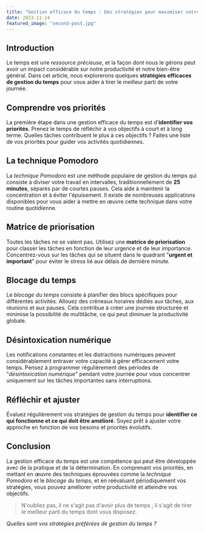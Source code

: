 ```yaml
---
title: "Gestion efficace du temps : Des stratégies pour maximiser votre journée"
date: 2023-11-14
featured_image: "second-post.jpg"
---
```


## Introduction

Le temps est une _ressource précieuse_, et la façon dont nous le gérons peut avoir un impact considérable sur notre productivité et notre bien-être général. Dans cet article, nous explorerons quelques **stratégies efficaces de gestion du temps** pour vous aider à tirer le meilleur parti de votre journée.

## Comprendre vos priorités

La première étape dans une gestion efficace du temps est d'**identifier vos priorités**. Prenez le temps de réfléchir à vos objectifs à court et à long terme. Quelles tâches contribuent le plus à ces objectifs ? Faites une liste de vos priorités pour guider vos activités quotidiennes.

## La technique Pomodoro

La _technique Pomodoro_ est une méthode populaire de gestion du temps qui consiste à diviser votre travail en intervalles, traditionnellement de **25 minutes**, séparés par de courtes pauses. Cela aide à maintenir la concentration et à éviter l'épuisement. Il existe de nombreuses applications disponibles pour vous aider à mettre en œuvre cette technique dans votre routine quotidienne.

## Matrice de priorisation

Toutes les tâches ne se valent pas. Utilisez une **matrice de priorisation** pour classer les tâches en fonction de leur urgence et de leur importance. Concentrez-vous sur les tâches qui se situent dans le quadrant "**urgent et important**" pour éviter le stress lié aux délais de dernière minute.

## Blocage du temps

Le _blocage du temps_ consiste à planifier des blocs spécifiques pour différentes activités. Allouez des créneaux horaires dédiés aux tâches, aux réunions et aux pauses. Cela contribue à créer une journée structurée et minimise la possibilité de multitâche, ce qui peut diminuer la productivité globale.

## Désintoxication numérique

Les notifications constantes et les distractions numériques peuvent considérablement entraver votre capacité à gérer efficacement votre temps. Pensez à programmer régulièrement des périodes de "_désintoxication numérique_" pendant votre journée pour vous concentrer uniquement sur les tâches importantes sans interruptions.

## Réfléchir et ajuster

Évaluez régulièrement vos stratégies de gestion du temps pour **identifier ce qui fonctionne et ce qui doit être amélioré**. Soyez prêt à ajuster votre approche en fonction de vos besoins et priorités évolutifs.

## Conclusion

La gestion efficace du temps est une compétence qui peut être développée avec de la pratique et de la détermination. En comprenant vos priorités, en mettant en œuvre des techniques éprouvées comme la _technique Pomodoro_ et le _blocage du temps_, et en réévaluant périodiquement vos stratégies, vous pouvez améliorer votre productivité et atteindre vos objectifs.

> N'oubliez pas, il ne s'agit pas d'avoir plus de temps ; il s'agit de tirer le meilleur parti du temps dont vous disposez.

_Quelles sont vos stratégies préférées de gestion du temps ?_
